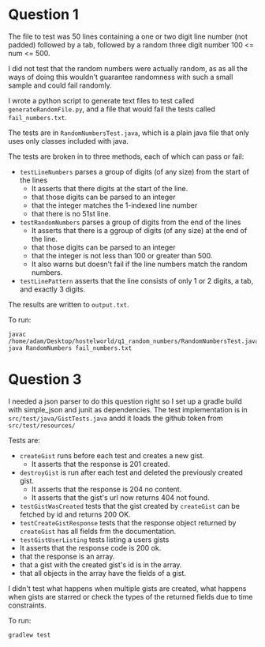 # Question 1

The file to test was  50 lines containing a one or two digit line number (not padded) followed by a tab,
followed by a random three digit number 100 <= num <= 500. 

I did not test that the random numbers were actually random,
as as all the ways of doing this wouldn't guarantee randomness with such a small sample and could fail randomly.

I wrote a python script to generate text files to test called `generateRandomFile.py`,
and a file that would fail the tests called `fail_numbers.txt`.

The tests are in `RandomNumbersTest.java`, which is a plain java file that only uses only classes included with java. 

The tests are broken in to three methods, each of which can pass or fail:

 - `testLineNumbers` parses a group of digits (of any size) from the start of the lines
   - It asserts that there digits at the start of the line.
   - that those digits can be parsed to an integer
   - that the integer matches the 1-indexed line number
   - that there is no 51st line.
 - `testRandomNumbers` parses a group of digits from the end of the lines
   - It asserts that there is a ggroup of digits (of any size) at the end of the line.
   - that those digits can be parsed to an integer
   - that the integer is not less than 100 or greater than 500.
   - It also warns but doesn't fail if the line numbers match the random numbers.
 - `testLinePattern` asserts that the line consists of only 1 or 2 digits, a tab, and exactly 3 digits.

The results are written to `output.txt`.

To run:

```
javac /home/adam/Desktop/hostelworld/q1_random_numbers/RandomNumbersTest.java
java RandomNumbers fail_numbers.txt
```

# Question 3

I needed a json parser to do this question right so I set up a gradle build with simple_json and junit as dependencies.
The test implementation is in `src/test/java/GistTests.java` andd it loads the github token from `src/test/resources/`

Tests are:
 - `createGist` runs before each test and creates a new gist.
   - It asserts that the response is 201 created.
 - `destroyGist` is run after each test and deleted the previously created gist.
   - It asserts that the response is 204 no content.
   - It asserts that the gist's url now returns 404 not found.
 - `testGistWasCreated` tests that the gist created by `createGist` can be fetched by id and returns 200 OK.
 - `testCreateGistResponse` tests that the response object returned by `createGist` has all fields frm the documentation.
 -  `testGistUserListing` tests listing a users gists
   - It asserts that the response code is 200 ok.
   - that the response is an array.
   - that a gist with the created gist's id is in the array.
   - that all objects in the array have the fields of a gist.

I didn't test what happens when multiple gists are created, what happens when gists are starred
or check the types of the returned fields due to time constraints.

To run:

```
gradlew test
```


